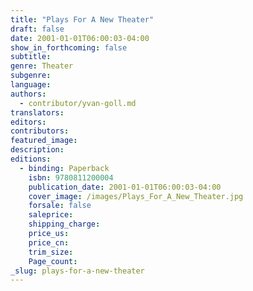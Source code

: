 ```yaml
---
title: "Plays For A New Theater"
draft: false
date: 2001-01-01T06:00:03-04:00
show_in_forthcoming: false
subtitle:
genre: Theater
subgenre:
language:
authors:
  - contributor/yvan-goll.md
translators:
editors:
contributors:
featured_image:
description:
editions:
  - binding: Paperback
    isbn: 9780811200004
    publication_date: 2001-01-01T06:00:03-04:00
    cover_image: /images/Plays_For_A_New_Theater.jpg
    forsale: false
    saleprice:
    shipping_charge:
    price_us:
    price_cn:
    trim_size:
    Page_count:
_slug: plays-for-a-new-theater
---
```

